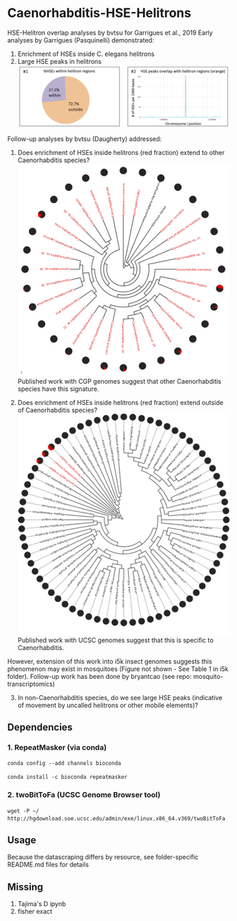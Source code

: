# Caenorhabditis-HSE-Helitrons
HSE-Helitron overlap analyses by bvtsu for Garrigues et al., 2019
Early analyses by Garrigues (Pasquinelli) demonstrated: 
1. Enrichment of HSEs inside C. elegans helitrons
2. Large HSE peaks in helitrons
![HSE-Helitrons-in-C_elegans-genome](C_elegans_HSE_Helitron_peaks.png)

Follow-up analyses by bvtsu (Daugherty) addressed:
1. Does enrichment of HSEs inside helitrons (red fraction) extend to other Caenorhabditis species?
![HSE-Helitrons-in-CGP-genomes](CGP_black_red.png)
Published work with CGP genomes suggest that other Caenorhabditis species have this signature.

2. Does enrichment of HSEs inside helitrons (red fraction) extend outside of Caenorhabditis species?
![HSE-Helitrons-in-UCSC-genomes](ucsc_black_red.png)
Published work with UCSC genomes suggest that this is specific to Caenorhabditis.

However, extension of this work into i5k insect genomes suggests this phenomenon may exist in mosquitoes (Figure not shown - See Table 1 in i5k folder). Follow-up work has been done by bryantcao (see repo: mosquito-transcriptomics)

3. In non-Caenorhabditis species, do we see large HSE peaks (indicative of movement by uncalled helitrons or other mobile elements)?

## Dependencies
### 1. RepeatMasker (via conda)
```conda config --add channels bioconda```

```conda install -c bioconda repeatmasker```
### 2. twoBitToFa (UCSC Genome Browser tool)
```wget -P ~/ http://hgdownload.soe.ucsc.edu/admin/exe/linux.x86_64.v369/twoBitToFa```
## Usage
Because the datascraping differs by resource, see folder-specific README.md files for details

## Missing
1. Tajima's D ipynb
2. fisher exact
